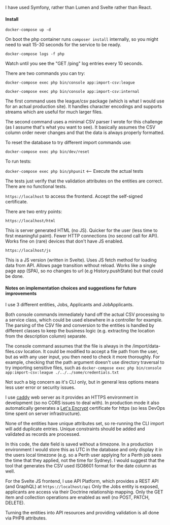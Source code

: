 I have used Symfony, rather than Lumen and Svelte rather than React.

#### Install

`docker-compose up -d`

On boot the php container runs `composer install` internally, so you might need to wait 15-30 seconds for the service to be
ready.

`docker-compose logs -f php`

Watch until you see the "GET /ping" log entries every 10 seconds.

There are two commands you can try:

`docker-compose exec php bin/console app:import-csv:league`

`docker-compose exec php bin/console app:import-csv:internal`

The first command uses the league/csv package (which is what I would use for an actual production site).
It handles character encodings and supports streams which are useful for much larger files.

The second command uses a minimal CSV parser I wrote for this challenge (as I assume that's what you want to see).
It basically assumes the CSV column order never changes and that the data is always properly formatted.

To reset the database to try different import commands use:

`docker-compose exec php bin/dev/reset`

To run tests:

`docker-compose exec php bin/phpunit` <-- Execute the actual tests

The tests just verify that the validation attributes on the entities are correct.
There are no functional tests.

`https://localhost` to access the frontend. Accept the self-signed certificate.

There are two entry points:

`https://localhost/html`

This is server generated HTML (no JS). Quicker for the user (less time to first meaningful paint).
Fewer HTTP connections (no second call for API). Works fine on (rare) devices that don't have JS enabled.

`https://localhost/js`

This is a JS version (written in Svelte). Uses JS fetch method for loading data from API.
Allows page transition without reload. Works like a single page app (SPA), so no changes to url (e.g History.pushState)
but that could be done.

#### Notes on implementation choices and suggestions for future improvements

I use 3 different entities, Jobs, Applicants and JobApplicants.

Both console commands immediately hand off the actual CSV processing to a service class, which could be used elsewhere
in a controller for example. The parsing of the CSV file and conversion to the entities is handled by different classes
to keep the business logic (e.g. extracting the location from the description column) separate.

The console command assumes that the file is always in the /import/data-files.csv location.
It could be modified to accept a file path from the user, but as with any user input, you then need to check it more
thoroughly.
For example, checking that the path argument doesn't use directory traversal to try importing sensitive files, such as
`docker-compose exec php bin/console app:import-csv:league ./../../some/credentials.txt`

Not such a big concern as it's CLI only, but in general less options means less user error or security issues.

I use [caddy](https://caddyserver.com/) web server as it provides an HTTPS environment in development
(so no CORS issues to deal with).
In production mode it also automatically generates a [Let's Encrypt](https://letsencrypt.org/) certificate
for https (so less DevOps time spent on server infrastructure).

None of the entities have unique attributes set, so re-running the CLI import will add duplicate entries.
Unique constraints should be added and validated as records are processed.

In this code, the date field is saved without a timezone.
In a production environment I would store this as UTC in the database and only display it in the users
local timezone (e.g. so a Perth user applying for a Perth job sees the time that they applied, not the time for Sydney).
I would suggest that the tool that generates the CSV used ISO8601 format for the date column as well.

For the Svelte JS frontend, I use API Platform, which provides a REST API (and GraphQL) at `https://localhost/api`
Only the Jobs entity is exposed, applicants are access via their Doctrine relationship mapping.
Only the GET item and collection operations are enabled as well (no POST, PATCH, DELETE).

Turning the entities into API resources and providing validation is all done via PHP8 attributes.
